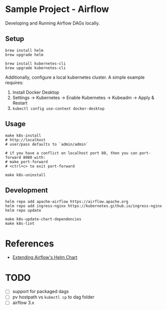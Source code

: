 # Sample Project - Airflow

Developing and Running Airflow DAGs locally.


## Setup
```shell
brew install helm
brew upgrade helm

brew install kubernetes-cli
brew upgrade kubernetes-cli
```

Additionally, configure a local kubernetes cluster. A simple example requires:
1. Install Docker Desktop
2. Settings -> Kubernetes -> Enable Kubernetes -> Kubeadm -> Apply & Restart
3. `kubectl config use-context docker-desktop`


## Usage

```shell
make k8s-install
# http://localhost
# user/pass defaults to `admin/admin`

# if you have a conflict on localhost port 80, then you can port-forward 8080 with:
# make port-forward
# <ctrl+c> to exit port-forward

make k8s-uninstall
```


## Development

```shell
helm repo add apache-airflow https://airflow.apache.org
helm repo add ingress-nginx https://kubernetes.github.io/ingress-nginx
helm repo update

make k8s-update-chart-dependencies
make k8s-lint
```


# References
* [Extending Airflow's Helm Chart](https://airflow.apache.org/docs/helm-chart/stable/extending-the-chart.html)


# TODO
* [ ] support for packaged dags
* [ ] pv hostpath vs `kubectl cp` to dag folder
* [ ] airflow 3.x

